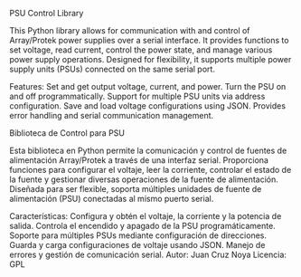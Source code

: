 PSU Control Library

This Python library allows for communication with and control of Array/Protek power supplies over a serial interface. It provides functions to set voltage, read current, control the power state, and manage various power supply operations. Designed for flexibility, it supports multiple power supply units (PSUs) connected on the same serial port.

Features:
Set and get output voltage, current, and power.
Turn the PSU on and off programmatically.
Support for multiple PSU units via address configuration.
Save and load voltage configurations using JSON.
Provides error handling and serial communication management.


Biblioteca de Control para PSU

Esta biblioteca en Python permite la comunicación y control de fuentes de alimentación Array/Protek a través de una interfaz serial. Proporciona funciones para configurar el voltaje, leer la corriente, controlar el estado de la fuente y gestionar diversas operaciones de la fuente de alimentación. Diseñada para ser flexible, soporta múltiples unidades de fuente de alimentación (PSU) conectadas al mismo puerto serial.

Características:
Configura y obtén el voltaje, la corriente y la potencia de salida.
Controla el encendido y apagado de la PSU programáticamente.
Soporte para múltiples PSUs mediante configuración de direcciones.
Guarda y carga configuraciones de voltaje usando JSON.
Manejo de errores y gestión de comunicación serial.
Autor: Juan Cruz Noya
Licencia: GPL
